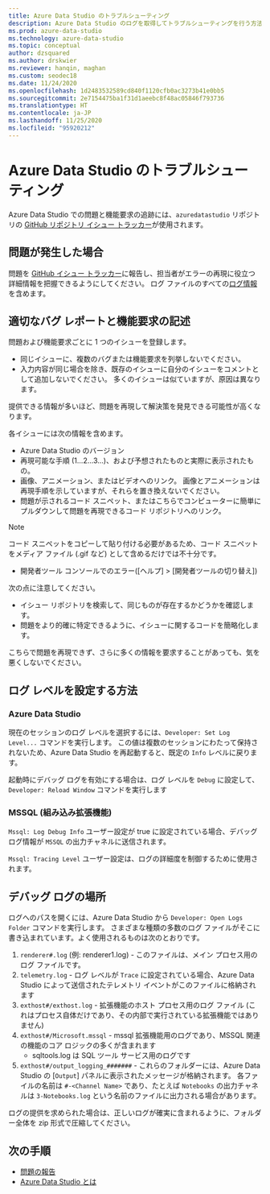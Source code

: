 ```yaml
---
title: Azure Data Studio のトラブルシューティング
description: Azure Data Studio のログを取得してトラブルシューティングを行う方法について説明します。これは、バグ レポートを報告するときに役立ちます。
ms.prod: azure-data-studio
ms.technology: azure-data-studio
ms.topic: conceptual
author: dzsquared
ms.author: drskwier
ms.reviewer: hanqin, maghan
ms.custom: seodec18
ms.date: 11/24/2020
ms.openlocfilehash: 1d2483532589cd840f1120cfb0ac3273b41e0bb5
ms.sourcegitcommit: 2e7154475ba1f31d1aeebc8f48ac05846f793736
ms.translationtype: HT
ms.contentlocale: ja-JP
ms.lasthandoff: 11/25/2020
ms.locfileid: "95920212"
---
```

# <a name="azure-data-studio-troubleshooting"></a>Azure Data Studio のトラブルシューティング
Azure Data Studio での問題と機能要求の追跡には、`azuredatastudio` リポジトリの [GitHub リポジトリ イシュー トラッカー](https://github.com/Microsoft/azuredatastudio/issues)が使用されます。 

## <a name="if-youve-experienced-any-issue"></a>問題が発生した場合

問題を [GitHub イシュー トラッカー](https://github.com/Microsoft/azuredatastudio/issues)に報告し、担当者がエラーの再現に役立つ詳細情報を把握できるようにしてください。 ログ ファイルのすべての[ログ情報](#how-to-set-the-logging-level)を含めます。

## <a name="writing-good-bug-reports-and-feature-requests"></a>適切なバグ レポートと機能要求の記述

問題および機能要求ごとに 1 つのイシューを登録します。

* 同じイシューに、複数のバグまたは機能要求を列挙しないでください。
* 入力内容が同じ場合を除き、既存のイシューに自分のイシューをコメントとして追加しないでください。 多くのイシューは似ていますが、原因は異なります。

提供できる情報が多いほど、問題を再現して解決策を発見できる可能性が高くなります。 

各イシューには次の情報を含めます。

* Azure Data Studio のバージョン
* 再現可能な手順 (1...2...3...)、および予想されたものと実際に表示されたもの。 
* 画像、アニメーション、またはビデオへのリンク。 画像とアニメーションは再現手順を示していますが、それらを置き換えないでください。
* 問題が示されるコード スニペット、またはこちらでコンピューターに簡単にプルダウンして問題を再現できるコード リポジトリへのリンク。 

> [!NOTE]
>  コード スニペットをコピーして貼り付ける必要があるため、コード スニペットをメディア ファイル (.gif など) として含めるだけでは不十分です。 

* 開発者ツール コンソールでのエラー([ヘルプ] > [開発者ツールの切り替え])

次の点に注意してください。

* イシュー リポジトリを検索して、同じものが存在するかどうかを確認します。 
* 問題をより的確に特定できるように、イシューに関するコードを簡略化します。 

こちらで問題を再現できず、さらに多くの情報を要求することがあっても、気を悪くしないでください。

## <a name="how-to-set-the-logging-level"></a>ログ レベルを設定する方法

### <a name="azure-data-studio"></a>Azure Data Studio
現在のセッションのログ レベルを選択するには、`Developer: Set Log Level...` コマンドを実行します。 この値は複数のセッションにわたって保持されないため、Azure Data Studio を再起動すると、既定の `Info` レベルに戻ります。 

起動時にデバッグ ログを有効にする場合は、ログ レベルを `Debug` に設定して、`Developer: Reload Window` コマンドを実行します

### <a name="mssql-built-in-extension"></a>MSSQL (組み込み拡張機能)

`Mssql: Log Debug Info` ユーザー設定が true に設定されている場合、デバッグ ログ情報が `MSSQL` の出力チャネルに送信されます。

`Mssql: Tracing Level` ユーザー設定は、ログの詳細度を制御するために使用されます。

## <a name="debug-log-location"></a>デバッグ ログの場所
ログへのパスを開くには、Azure Data Studio から `Developer: Open Logs Folder` コマンドを実行します。 さまざまな種類の多数のログ ファイルがそこに書き込まれています。よく使用されるものは次のとおりです。

1. `renderer#.log` (例: renderer1.log) - このファイルは、メイン プロセス用のログ ファイルです。
1. `telemetry.log` - ログ レベルが `Trace` に設定されている場合、Azure Data Studio によって送信されたテレメトリ イベントがこのファイルに格納されます
1. `exthost#/exthost.log` - 拡張機能のホスト プロセス用のログ ファイル (これはプロセス自体だけであり、その内部で実行されている拡張機能ではありません)
1. `exthost#/Microsoft.mssql` - mssql 拡張機能用のログであり、MSSQL 関連の機能のコア ロジックの多くが含まれます
   * sqltools.log は SQL ツール サービス用のログです
1. `exthost#/output_logging_#######` - これらのフォルダーには、Azure Data Studio の [`Output`] パネルに表示されたメッセージが格納されます。 各ファイルの名前は `#-<Channel Name>` であり、たとえば `Notebooks` の出力チャネルは `3-Notebooks.log` という名前のファイルに出力される場合があります。

ログの提供を求められた場合は、正しいログが確実に含まれるように、フォルダー全体を zip 形式で圧縮してください。 

## <a name="next-steps"></a>次の手順
- [問題の報告](https://github.com/Microsoft/azuredatastudio/issues)
- [Azure Data Studio とは](what-is-azure-data-studio.md)